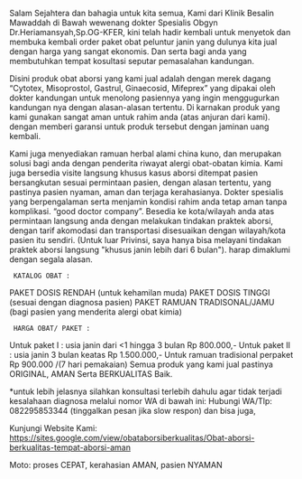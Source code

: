 Salam Sejahtera dan bahagia untuk kita semua, Kami dari Klinik Besalin Mawaddah di Bawah wewenang dokter Spesialis Obgyn Dr.Heriamansyah,Sp.OG-KFER, kini telah hadir kembali  untuk menyetok dan membuka kembali order paket obat peluntur janin yang dulunya kita jual dengan harga yang sangat ekonomis. Dan serta bagi anda yang membutuhkan tempat kosultasi seputar pemasalahan kandungan.

Disini produk obat aborsi yang kami jual adalah dengan merek dagang “Cytotex, Misoprostol, Gastrul, Ginaecosid, Mifeprex”  yang dipakai oleh dokter kandungan untuk menolong pasiennya yang ingin menggugurkan kandungan nya dengan alasan-alasan tertentu. Di karnakan produk yang kami gunakan sangat aman untuk rahim anda (atas anjuran dari kami). dengan memberi garansi untuk produk tersebut dengan jaminan uang kembali.

Kami juga menyediakan ramuan herbal alami china kuno, dan merupakan solusi bagi anda dengan penderita riwayat alergi obat-obatan kimia. Kami juga bersedia visite langsung khusus kasus aborsi ditempat pasien bersangkutan sesuai permintaan pasien, dengan alasan tertentu, yang pastinya pasien nyaman, aman dan terjaga kerahasianya. Dokter spesialis yang berpengalaman serta menjamin kondisi rahim anda tetap aman tanpa komplikasi. “good doctor company”. Besedia ke kota/wilayah anda atas permintaan langsung anda dengan melakukan tindakan  praktek aborsi, dengan tarif akomodasi dan transportasi disesuaikan dengan wilayah/kota pasien itu sendiri. (Untuk luar Privinsi, saya hanya bisa melayani tindakan praktek aborsi langsung "khusus janin lebih dari 6 bulan"). harap dimaklumi dengan segala alasan.

     KATALOG OBAT :
PAKET DOSIS RENDAH (untuk kehamilan muda)
PAKET DOSIS TINGGI (sesuai dengan diagnosa pasien)
PAKET RAMUAN  TRADISONAL/JAMU (bagi pasien yang menderita alergi obat kimia)

     HARGA OBAT/ PAKET :
Untuk paket I : usia janin dari <1 hingga 3 bulan Rp 800.000,-
Untuk paket II : usia janin 3 bulan keatas Rp 1.500.000,-
Untuk ramuan tradisional perpaket Rp 900.000 /(7 hari pemakaian)
Semua produk yang kami jual pastinya ORIGINAL, AMAN Serta BERKUALITAS Baik.

*untuk lebih jelasnya silahkan konsultasi terlebih dahulu agar tidak terjadi kesalahaan diagnosa melalui nomor WA di bawah ini:
 Hubungi WA/Tlp:  082295853344  (tinggalkan pesan jika slow respon)   dan bisa juga,
 
 Kunjungi Website Kami:
 https://sites.google.com/view/obataborsiberkualitas/Obat-aborsi-berkualitas-tempat-aborsi-aman

 Moto: proses CEPAT, kerahasian AMAN, pasien NYAMAN

